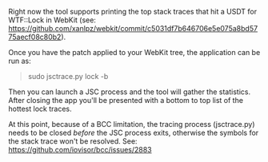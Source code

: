 Right now the tool supports printing the top stack traces that hit a
USDT for WTF::Lock in WebKit (see:
https://github.com/xanlpz/webkit/commit/c5031df7b646706e5e075a8bd5775aecf08c80b2).

Once you have the patch applied to your WebKit tree, the application
can be run as:

> sudo jsctrace.py lock -b <path to JSC binary>

Then you can launch a JSC process and the tool will gather the
statistics. After closing the app you'll be presented with a bottom to
top list of the hottest lock traces.

At this point, because of a BCC limitation, the tracing
process (jsctrace.py) needs to be closed *before* the JSC process
exits, otherwise the symbols for the stack trace won't be
resolved. See: https://github.com/iovisor/bcc/issues/2883

